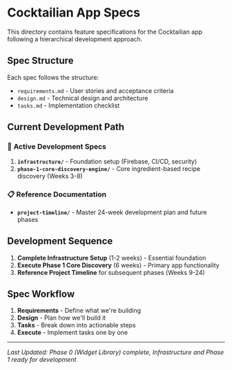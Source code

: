 # Cocktailian App Specs

This directory contains feature specifications for the Cocktailian app following a hierarchical development approach.

## Spec Structure
Each spec follows the structure:
- `requirements.md` - User stories and acceptance criteria
- `design.md` - Technical design and architecture
- `tasks.md` - Implementation checklist

## Current Development Path

### 🎯 **Active Development Specs**
1. **`infrastructure/`** - Foundation setup (Firebase, CI/CD, security)
2. **`phase-1-core-discovery-engine/`** - Core ingredient-based recipe discovery (Weeks 3-8)

### 📋 **Reference Documentation**
- **`project-timeline/`** - Master 24-week development plan and future phases

## Development Sequence
1. **Complete Infrastructure Setup** (1-2 weeks) - Essential foundation
2. **Execute Phase 1 Core Discovery** (6 weeks) - Primary app functionality  
3. **Reference Project Timeline** for subsequent phases (Weeks 9-24)

## Spec Workflow
1. **Requirements** - Define what we're building
2. **Design** - Plan how we'll build it  
3. **Tasks** - Break down into actionable steps
4. **Execute** - Implement tasks one by one

---
*Last Updated: Phase 0 (Widget Library) complete, Infrastructure and Phase 1 ready for development*